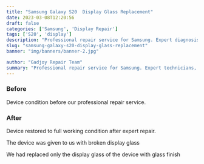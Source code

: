 ```yaml
---
title: "Samsung Galaxy S20  Display Glass Replacement"
date: 2023-03-08T12:20:56
draft: false
categories: ['Samsung', 'Display Repair']
tags: ['S20', 'display']
description: "Professional repair service for Samsung. Expert diagnosis and quality repairs in Bangalore."
slug: "samsung-galaxy-s20-display-glass-replacement"
banner: "img/banners/banner-2.jpg"

author: "Gadjoy Repair Team"
summary: "Professional repair service for Samsung. Expert technicians, quality parts, warranty included."
---
```


### Before

Device condition before our professional repair service.

### After

Device restored to full working condition after expert repair.

The device was given to us with broken display glass

We had replaced only the display glass of the device with glass finish